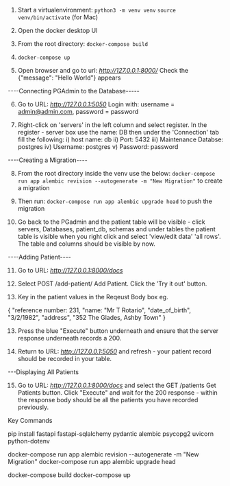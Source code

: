 
1) Start a virtualenvironment: 
`python3 -m venv venv`
`source venv/bin/activate` (for Mac)

2) Open the docker desktop UI 

3) From the root directory:
 `docker-compose build` 

4) `docker-compose up`
   
5) Open browser and go to url: *http://127.0.0.1:8000/*
   Check the  {"message": "Hello World"} appears

----Connecting PGAdmin to the Database-----

6) Go to URL: *http://127.0.0.1:5050*
   Login with: username = admin@admin.com, password = password

7) Right-click on 'servers' in the left column and select register. In the register - server box use the name: DB then under the 'Connection' tab fill the following: 
   i) host name: db
   ii) Port: 5432
   iii) Maintenance Databse: postgres
   iv) Username: postgres
   v) Password: password 

----Creating a Migration----

8) From the root directory inside the venv use the below: 
   `docker-compose run app alembic revision --autogenerate -m "New Migration"`
   to create a migration

9) Then run:
    `docker-compose run app alembic upgrade head`
   to push the migration 

10) Go back to the PGadmin and the patient table will be visible - click servers, Databases, patient_db, schemas and under tables the patient table is visible when you right click and select 'view/edit data' 'all rows'. The table and columns should be visible by now. 

----Adding Patient----

11) Go to URL: *http://127.0.0.1:8000/docs*

13) Select POST /add-patient/ Add Patient. Click the 'Try it out' button. 

12) Key in the patient values in the Reqeust Body box eg. 

{
   "reference number: 231,
   "name: "Mr T Rotario", 
   "date_of_birth", "3/2/1982",
   "address", "352 The Glades, Ashby Town"
}

13) Press the blue "Execute" button underneath and ensure that the server response underneath records a 200. 

14) Return to URL: *http://127.0.0.1:5050* and refresh - your patient record should be recorded in your table. 

---Displaying All Patients

15) Go to URL: *http://127.0.0.1:8000/docs* and select the GET /patients Get Patients button. Click "Execute" and wait for the 200 response - within the response body should be all the patients you have recorded previously. 

Key Commands

pip install fastapi fastapi-sqlalchemy pydantic alembic psycopg2 uvicorn python-dotenv

docker-compose run app alembic revision --autogenerate -m "New Migration"
docker-compose run app alembic upgrade head

docker-compose build
docker-compose up